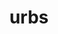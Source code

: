 ---
title: urbs
meaning: city
ch: seven
pos: nounthird
genitive: urbis
abbgender: f.
abbgender2: fem.
gender: feminine
declension: third
derivative: urbane, suburb
mt: yes
mt5thru7: yes
---